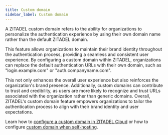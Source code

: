 ```yaml
---
title: Custom domain
sidebar_label: Custom domain
---
```


A ZITADEL custom domain refers to the ability for organizations to personalize the authentication experience by using their own domain name rather than the default ZITADEL domain.

This feature allows organizations to maintain their brand identity throughout the authentication process, providing a seamless and consistent user experience.
By configuring a custom domain within ZITADEL, organizations can replace the default authentication URLs with their own domain, such as "login.example.com" or "auth.companyname.com".

This not only enhances the overall user experience but also reinforces the organization's brand presence. Additionally, custom domains can contribute to trust and credibility, as users are more likely to recognize and trust URLs associated with the organization rather than generic domains. Overall, ZITADEL's custom domain feature empowers organizations to tailor the authentication process to align with their brand identity and user expectations.

Learn how to [configure a custom domain in ZITADEL Cloud](http://localhost:3000/docs/guides/manage/cloud/instances#add-custom-domain) or how to configure [custom domain when self-hosting](http://localhost:3000/docs/self-hosting/manage/custom-domain).